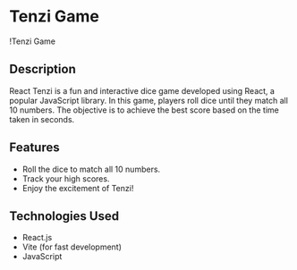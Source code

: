 # Tenzi Game
!Tenzi Game
## Description
React Tenzi is a fun and interactive dice game developed using React, a popular JavaScript library. In this game, players roll dice until they match all 10 numbers. The objective is to achieve the best score based on the time taken in seconds.
## Features
* Roll the dice to match all 10 numbers.
* Track your high scores.
* Enjoy the excitement of Tenzi!
## Technologies Used
* React.js
* Vite (for fast development)
* JavaScript